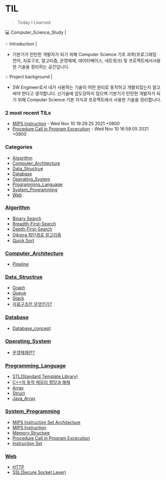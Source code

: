 # TIL
> Today I Learned

💻 Computer_Science_Study |


💡 Introduction |
- 기본기가 탄탄한 개발자가 되기 위해 Computer Science 기초 과목(프로그래밍 언어, 자료구조, 알고리즘, 운영체제, 데이터베이스, 네트워크) 및 프로젝트에서사용한 기술을 정리하는 공간입니다.

💡 Project background |
- SW Engineer로서 내가 사용하는 기술이 어떤 원리로 동작하고 개발되었는지 알고 써야 한다고 생각합니다. 신기술에 압도당하지 않으며 기본기가 탄탄한 개발자가 되기 위해 Computer Science 기본 지식과 프로젝트에서 사용한 기술을 정리합니다.



### 2 most recent TILs

- [MIPS Instruction](System_Programming/MIPS_instructions.md) - Wed Nov 10 19:29:25 2021 +0900
- [Procedure Call in Program Excecution](System_Programming/Procedure_Call_In_Program_Excecution.md) - Wed Nov 10 16:58:05 2021 +0900

### Categories

- [Algorithm](#Algorithm)
- [Computer_Architecture](#Computer_Architecture)
- [Data_Structrue](#Data_Structrue)
- [Database](#Database)
- [Operating_System](#Operating_System)
- [Programming_Language](#Programming_Language)
- [System_Programming](#System_Programming)
- [Web](#Web)

### [Algorithm](#Algorithm)
- [Binary Search](Algorithm/Binary_Search.md)
- [Breadth-First-Search](Algorithm/Breadth-First-Search.md)
- [Depth-First-Search](Algorithm/Depth-First_Search.md)
- [Djkstra 최단경로 알고리즘](Algorithm/Dijkstra.md)
- [Quick Sort](Algorithm/Quick_Sort.md)

### [Computer_Architecture](#Computer_Architecture)
- [Pipeline](Computer_Architecture/pipeline.md)

### [Data_Structrue](#Data_Structrue)
- [Graph](Data_Structrue/Graph.md)
- [Queue](Data_Structrue/Queue.md)
- [Stack](Data_Structrue/Stack.md)
- [자료구조란 무엇인가?](Data_Structrue/What_Is_Data_Structure.md)

### [Database](#Database)
- [Database_concept](Database/Database_concept.md)

### [Operating_System](#Operating_System)
- [운영체제란?](Operating_System/Operating_System_Concept_Functions.md)

### [Programming_Language](#Programming_Language)
- [STL(Standard Template Library)](Programming_Language/C++_STL.md)
- [C++의 동적 메모리 할당과 해제](Programming_Language/C++_dynamic_memory_allocation.md)
- [Array](Programming_Language/C_Array.md)
- [Struct](Programming_Language/C_Struct.md)
- [Java_Array](Programming_Language/Java_Array.md)

### [System_Programming](#System_Programming)
- [MIPS Instruction Set Architecture](System_Programming/MIPS_instruction_set.md)
- [MIPS Instruction](System_Programming/MIPS_instructions.md)
- [Memory Structure](System_Programming/Memory_Structure.md)
- [Procedure Call in Program Excecution](System_Programming/Procedure_Call_In_Program_Excecution.md)
- [Instruction Set](System_Programming/about_ISA.md)

### [Web](#Web)
- [HTTP](Web/HTTP_basic.md)
- [SSL(Secure Socket Layer)](Web/SSL_HTTPS.md)

[1]: https://simonwillison.net/2020/Apr/20/self-rewriting-readme/
[2]: https://github.com/jbranchaud/til

